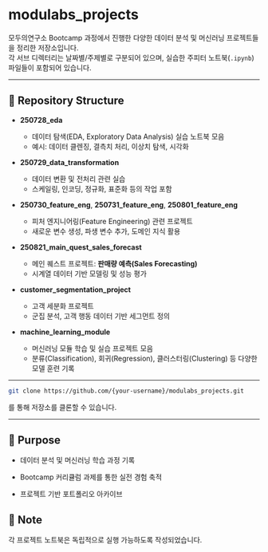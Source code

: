 # modulabs_projects

모두의연구소 Bootcamp 과정에서 진행한 다양한 데이터 분석 및 머신러닝 프로젝트들을 정리한 저장소입니다.  
각 서브 디렉터리는 날짜별/주제별로 구분되어 있으며, 실습한 주피터 노트북(`.ipynb`) 파일들이 포함되어 있습니다.

---

## 📂 Repository Structure

- **250728_eda**  
  - 데이터 탐색(EDA, Exploratory Data Analysis) 실습 노트북 모음  
  - 예시: 데이터 클렌징, 결측치 처리, 이상치 탐색, 시각화  

- **250729_data_transformation**  
  - 데이터 변환 및 전처리 관련 실습  
  - 스케일링, 인코딩, 정규화, 표준화 등의 작업 포함  

- **250730_feature_eng**, **250731_feature_eng**, **250801_feature_eng**  
  - 피처 엔지니어링(Feature Engineering) 관련 프로젝트  
  - 새로운 변수 생성, 파생 변수 추가, 도메인 지식 활용  

- **250821_main_quest_sales_forecast**  
  - 메인 퀘스트 프로젝트: **판매량 예측(Sales Forecasting)**  
  - 시계열 데이터 기반 모델링 및 성능 평가  

- **customer_segmentation_project**  
  - 고객 세분화 프로젝트  
  - 군집 분석, 고객 행동 데이터 기반 세그먼트 정의  

- **machine_learning_module**  
  - 머신러닝 모듈 학습 및 실습 프로젝트 모음  
  - 분류(Classification), 회귀(Regression), 클러스터링(Clustering) 등 다양한 모델 훈련 기록  

---

 ```bash
git clone https://github.com/{your-username}/modulabs_projects.git
```
를 통해 저장소를 클론할 수 있습니다.

---

## 🎯 Purpose

- 데이터 분석 및 머신러닝 학습 과정 기록

- Bootcamp 커리큘럼 과제를 통한 실전 경험 축적

- 프로젝트 기반 포트폴리오 아카이브

## 📌 Note

각 프로젝트 노트북은 독립적으로 실행 가능하도록 작성되었습니다.